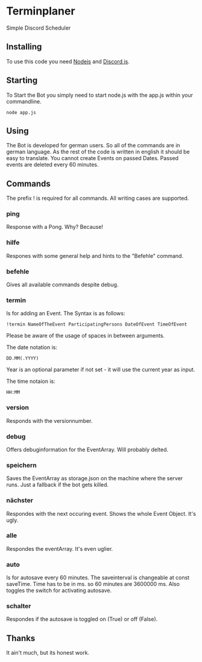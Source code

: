# Terminplaner
Simple Discord Scheduler

## Installing
To use this code you need [Nodejs](https://nodejs.org/) and [Discord,js](https://discord.js.org/).

## Starting
To Start the Bot you simply need to start node.js with the app.js within your commandline.
```
node app.js
```

## Using
The Bot is developed for german users. So all of the commands are in german language. As the rest of the code is written in english it should be easy to translate. You cannot create Events on passed Dates. Passed events are deleted every 60 minutes.


## Commands
The prefix ! is required for all commands. All writing cases are supported.

### ping
Response with a Pong. Why? Because!

### hilfe
Respones with some general help and hints to the "Befehle" command.

### befehle
Gives all available commands despite debug.

### termin
Is for adding an Event. The Syntax is as follows:
```
!termin NameOfTheEvent ParticipatingPersons DateOfEvent TimeOfEvent
```
Please be aware of the usage of spaces in between arguments.

The date notation is:
```
DD.MM(.YYYY)
```
Year is an optional parameter if not set - it will use the current year as input.

The time notaion is:
```
HH:MM
```

### version
Responds with the versionnumber.

### debug
Offers debuginformation for the EventArray. Will probably delted.

### speichern
Saves the EventArray as storage.json on the machine where the server runs. Just a fallback if the bot gets killed. 

### nächster
Respondes with the next occuring event. Shows the whole Event Object. It's ugly.

### alle
Respondes the eventArray. It's even uglier.

### auto
Is for autosave every 60 minutes. The saveinterval is changeable at const saveTime. Time has to be in ms. so 60 minutes are 3600000 ms.
Also toggles the switch for activating autosave.

### schalter
Respondes if the autosave is toggled on (True) or off (False).

## Thanks

It ain't much, but its honest work.




